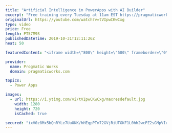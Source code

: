 ```yaml
---
title: "Artificial Intelligence in PowerApps with AI Builder"
excerpt: "Free training every Tuesday at 11am EST https://pragmaticworks.com/resources/...   Do you want to learn how to use Artificial Intelligence in PowerApps?    In this demo-heavy presentation, you'll see how to integrate PowerApps applications into Power BI reports making your reports actionable.  Pragmatic"
originalUrl: https://youtube.com/watch?v=tVIpwCKwCxg
type: video
price: Free
length: PT57M9S
publishedDateTime: 2019-10-31T12:11:26Z
heat: 50

featuredContent: "<iframe width=\"800\" height=\"500\" frameborder=\"0\" src=\"https://www.youtube.com/embed/tVIpwCKwCxg\" allow=\"accelerometer; autoplay; encrypted-media; gyroscope; picture-in-picture\" allowfullscreen></iframe>"

provider:
  name: Progmatic Works
  domain: pragmaticworks.com

topics:
  - Power Apps

images:
  - url: https://i.ytimg.com/vi/tVIpwCKwCxg/maxresdefault.jpg
    width: 1280
    height: 720
    isCached: true

secured: "ixV0z8Mx5bQnRYLe7UuOKK/hHEqpPTm72GVjRiUTGKF1L0hh2wcPZ2sGMpVIuUxAoSIsl/XQJB8ECNdajEErwn+70fd7G4OcHN+BB4KftDnxpZ5/WzbVCPRT6ps6kCuqHARK6MTwX1jNcqVevANn/9tZNTpyplJ8X9mPvXzENAVSgwz4rrsrAjbMgEB8MUnC3Mw74ONDi5th5qNggDQl/FLAtgMpZjB3w+1+wshEgDHxqNG8LmCCs+3WjAjQ5ZavfHXkfn0eO0l++0QeUFtQf/VgBbkXkpEWuFyebtwJ6uySK3Nku3RdnvGAxR3bVUVkFJ5RsPLXCLi+VipeukOb6VPsaZjfPPB/3ToP3Sng5khQtpUqExgeDkjW5ZtL3aoHASvc+7Iie7i4Bm9LlEodKM+IWxfixN13An7kbn5lQPc=;+dt83o/jRJrfAZ2HKxnFxQ=="
---
```


